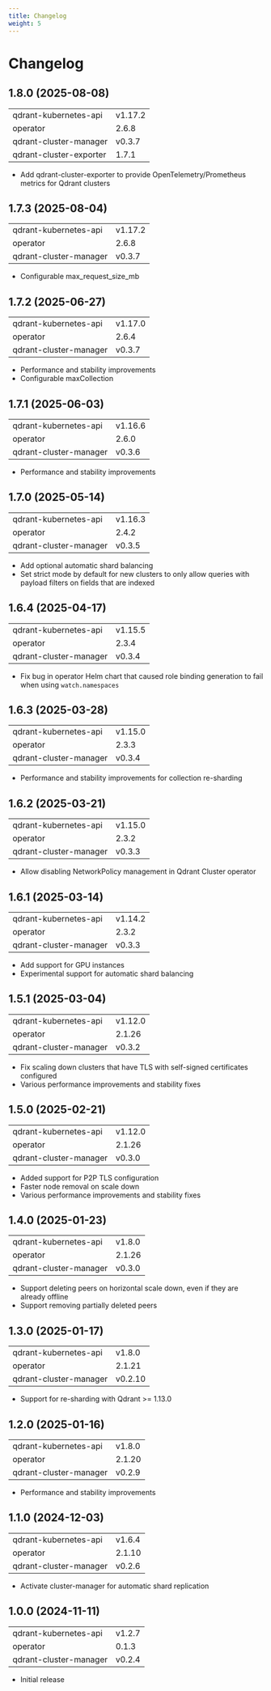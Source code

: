 ```yaml
---
title: Changelog
weight: 5
---
```


# Changelog

## 1.8.0 (2025-08-08)

|                         |         |
|-------------------------|---------|
| qdrant-kubernetes-api   | v1.17.2 |
| operator                | 2.6.8   |
| qdrant-cluster-manager  | v0.3.7  |
| qdrant-cluster-exporter | 1.7.1   |

* Add qdrant-cluster-exporter to provide OpenTelemetry/Prometheus metrics for Qdrant clusters

## 1.7.3 (2025-08-04)

|                        |         |
|------------------------|---------|
| qdrant-kubernetes-api  | v1.17.2 |
| operator               | 2.6.8   |
| qdrant-cluster-manager | v0.3.7  |

* Configurable max_request_size_mb

## 1.7.2 (2025-06-27)

|                        |         |
|------------------------|---------|
| qdrant-kubernetes-api  | v1.17.0 |
| operator               | 2.6.4   |
| qdrant-cluster-manager | v0.3.7  |

* Performance and stability improvements
* Configurable maxCollection

## 1.7.1 (2025-06-03)

|                        |         |
|------------------------|---------|
| qdrant-kubernetes-api  | v1.16.6 |
| operator               | 2.6.0   |
| qdrant-cluster-manager | v0.3.6  |

* Performance and stability improvements

## 1.7.0 (2025-05-14)

|                        |         |
|------------------------|---------|
| qdrant-kubernetes-api  | v1.16.3 |
| operator               | 2.4.2   |
| qdrant-cluster-manager | v0.3.5  |

* Add optional automatic shard balancing
* Set strict mode by default for new clusters to only allow queries with payload filters on fields that are indexed


## 1.6.4 (2025-04-17)

|                        |         |
|------------------------|---------|
| qdrant-kubernetes-api  | v1.15.5 |
| operator               | 2.3.4   |
| qdrant-cluster-manager | v0.3.4  |

* Fix bug in operator Helm chart that caused role binding generation to fail when using `watch.namespaces`

## 1.6.3 (2025-03-28)

|                        |         |
|------------------------|---------|
| qdrant-kubernetes-api  | v1.15.0 |
| operator               | 2.3.3   |
| qdrant-cluster-manager | v0.3.4  |

* Performance and stability improvements for collection re-sharding

## 1.6.2 (2025-03-21)

|                        |         |
|------------------------|---------|
| qdrant-kubernetes-api  | v1.15.0 |
| operator               | 2.3.2   |
| qdrant-cluster-manager | v0.3.3  |

* Allow disabling NetworkPolicy management in Qdrant Cluster operator

## 1.6.1 (2025-03-14)

|                        |         |
|------------------------|---------|
| qdrant-kubernetes-api  | v1.14.2 |
| operator               | 2.3.2   |
| qdrant-cluster-manager | v0.3.3  |

* Add support for GPU instances
* Experimental support for automatic shard balancing

## 1.5.1 (2025-03-04)

|                        |         |
|------------------------|---------|
| qdrant-kubernetes-api  | v1.12.0 |
| operator               | 2.1.26  |
| qdrant-cluster-manager | v0.3.2  |

* Fix scaling down clusters that have TLS with self-signed certificates configured
* Various performance improvements and stability fixes

## 1.5.0 (2025-02-21)

|                        |         |
|------------------------|---------|
| qdrant-kubernetes-api  | v1.12.0 |
| operator               | 2.1.26  |
| qdrant-cluster-manager | v0.3.0  |

* Added support for P2P TLS configuration
* Faster node removal on scale down
* Various performance improvements and stability fixes

## 1.4.0 (2025-01-23)

|                        |        |
|------------------------|--------|
| qdrant-kubernetes-api  | v1.8.0 |
| operator               | 2.1.26 |
| qdrant-cluster-manager | v0.3.0 |

* Support deleting peers on horizontal scale down, even if they are already offline
* Support removing partially deleted peers

## 1.3.0 (2025-01-17)

|                        |         |
|------------------------|---------|
| qdrant-kubernetes-api  | v1.8.0  |
| operator               | 2.1.21  |
| qdrant-cluster-manager | v0.2.10 |

* Support for re-sharding with Qdrant >= 1.13.0

## 1.2.0 (2025-01-16)

|                        |        |
|------------------------|--------|
| qdrant-kubernetes-api  | v1.8.0 |
| operator               | 2.1.20 |
| qdrant-cluster-manager | v0.2.9 |

* Performance and stability improvements

## 1.1.0 (2024-12-03)

|                        |        |
|------------------------|--------|
| qdrant-kubernetes-api  | v1.6.4 |
| operator               | 2.1.10 |
| qdrant-cluster-manager | v0.2.6 |

* Activate cluster-manager for automatic shard replication

## 1.0.0 (2024-11-11)

|                        |        |
|------------------------|--------|
| qdrant-kubernetes-api  | v1.2.7 |
| operator               | 0.1.3  |
| qdrant-cluster-manager | v0.2.4 |

* Initial release
